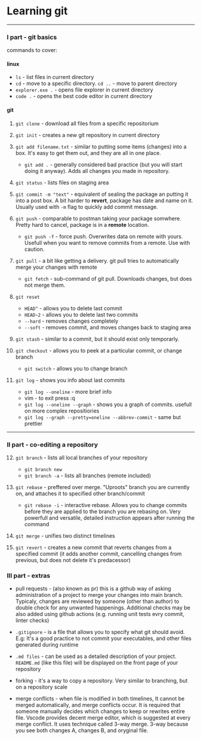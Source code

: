 # Learning git

---

### I part - git basics

commands to cover:

#### linux

- `ls` - list files in current directory
- `cd` - move to a specific directory. `cd ..` - move to parent directory
- `explorer.exe .` - opens file explorer in current directory
- `code .` - opens the best code editor in current directory

#### git

1. `git clone` - download all files from a specific repositorium
2. `git init` - creates a new git repository in current directory
3. `git add filename.txt` - similar to putting some items (changes) into a box. It's easy to get them out, and they are all in one place.

   - `git add .` - generally considered bad practice (but you will start doing it anyway). Adds all changes you made in repository.
4. `git status` - lists files on staging area
5. `git commit -m "text"` - equivalent of sealing the package an putting it into a post box. A bit harder to **revert**, package has date and name on it. Usually used with `-m` flag to quickly add commit message.
6. `git push` - comparable to postman taking your package somwhere. Pretty hard to cancel, package is in a **remote** location.

   - `git push -f` - force push. Overwrites data on remote with yours. Usefull when you want to remove commits from a remote. Use with caution.
7. `git pull` - a bit like getting a delivery. git pull tries to automatically merge your changes with remote

   - `git fetch` - sub-command of git pull. Downloads changes, but does not merge them.
8. `git reset`

   - `HEAD^` - allows you to delete last commit
   - `HEAD~2` - allows you to delete last two commits
   - `--hard` - removes changes completely
   - `--soft` - removes commit, and moves changes back to staging area
9. `git stash` - similar to a commit, but it should exist only temporarly.
10. `git checkout` - allows you to peek at a particular commit, or change branch

    - `git switch` - allows you to change branch
11. `git log` - shows you info about last commits

    - `git log --oneline` - more brief info
    - vim - to exit press :q
    - `git log --oneline --graph` - shows you a graph of commits. usefull on more complex repositiories
    - `git log --graph --pretty=oneline --abbrev-commit` - same but prettier

---

### II part - co-editing a repository

12. `git branch` - lists all local branches of your repository

    - `git branch new`
    - `git branch -a` - lists all branches (remote included)
13. `git rebase` - preffered over merge. "Uproots" branch you are currently on, and attaches it to specified other branch/commit

    - `git rebase -i` - interactive rebase. Allows you to change commits before they are applied to the branch you are rebasing on. Very powerfull and versatile, detailed instruction appears after running the command
14. `git merge` - unifies two distinct timelines
15. `git revert` - creates a new commit that reverts changes from a specified commit (it adds another commit, cancelling changes from previous, but does not delete it's predacessor)

### III part - extras

- pull requests - (also known as pr) this is a github way of asking administration of a project to merge your changes into main branch. Typicaly, changes are reviewed by someone (other than author) to double check for any unwanted happenings. Additional checks may be also added using github actions (e.g. running unit tests evry commit, linter checks)

- `.gitignore` - is a file that allows you to specify what git should avoid. E.g: It's a good practice to not commit your executables, and other files generated during runtime

- `.md files` - can be used as a detailed description of your project. `README.md` (like this file) will be displayed on the front page of your repository

- forking - it's a way to copy a repository. Very similar to branching, but on a repository scale

- merge conflicts - when file is modified in both timelines, It cannot be merged automatically, and merge conflicts occur. It is required that someone manually decides which changes to keep or rewrites entire file. Vscode provides decent merge editor, which is suggested at every merge conflict. It uses technique called 3-way merge. 3-way because you see both changes A, changes B, and oryginal file.
